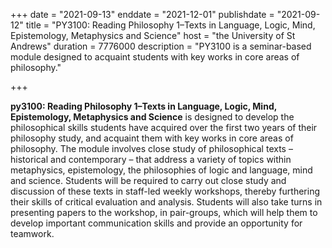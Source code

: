 +++
date = "2021-09-13"
enddate = "2021-12-01"
publishdate = "2021-09-12"
title = "PY3100: Reading Philosophy 1&ndash;Texts in Language, Logic, Mind, Epistemology, Metaphysics and Science"
host = "the University of St Andrews"
duration = 7776000
description = "PY3100 is a seminar-based module designed to acquaint students with key works in core areas of philosophy." 

+++

**<span class="caps">py3100</span>: Reading Philosophy 1&ndash;Texts in Language, Logic, Mind, Epistemology, Metaphysics and Science** is designed to develop the philosophical skills students have acquired over the first two years of their philosophy study, and acquaint them with key works in core areas of philosophy. The module involves close study of philosophical texts &ndash; historical and contemporary &ndash; that address a variety of topics within metaphysics, epistemology, the philosophies of logic and language, mind and science. Students will be required to carry out close study and discussion of these texts in staff-led weekly workshops, thereby furthering their skills of critical evaluation and analysis. Students will also take turns in presenting papers to the workshop, in pair-groups, which will help them to develop important communication skills and provide an opportunity for teamwork.
